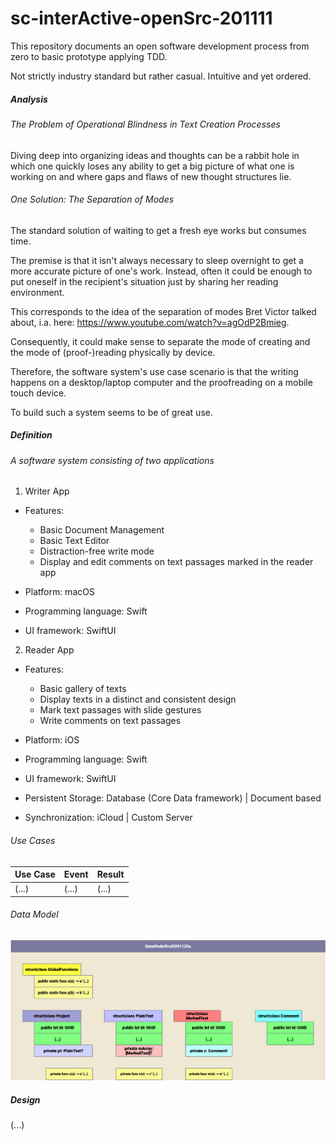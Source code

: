 # sc-interActive-openSrc-201111
This repository documents an open software development process from zero to basic prototype applying TDD.  

Not strictly industry standard but rather casual. Intuitive and yet ordered.


##### Analysis

###### The Problem of Operational Blindness in Text Creation Processes

Diving deep into organizing ideas and thoughts can be a rabbit hole in which one quickly loses any ability to get a big picture of what one is working on and where gaps and flaws of new thought structures lie.

 ###### One Solution: The Separation of Modes

The standard solution of waiting to get a fresh eye works but consumes time.

The premise is that it isn't always necessary to sleep overnight to get a more accurate picture of one's work.
Instead, often it could be enough to put oneself in the recipient's situation just by sharing her reading environment.

This corresponds to the idea of the separation of modes Bret Victor talked about, i.a. here: https://www.youtube.com/watch?v=agOdP2Bmieg.

Consequently, it could make sense to separate the mode of creating and the mode of (proof-)reading physically by device.

Therefore, the software system's use case scenario is that the writing happens on a desktop/laptop computer and the proofreading on a mobile touch device.  

To build such a system seems to be of great use.

##### Definition

###### A software system consisting of two applications

1. Writer App

- Features:  

    - Basic Document Management
    - Basic Text Editor
    - Distraction-free write mode
    - Display and edit comments on text passages marked in the reader app  

- Platform: macOS
- Programming language: Swift
- UI framework: SwiftUI


2. Reader App

- Features:  

    - Basic gallery of texts
    - Display texts in a distinct and consistent design
    - Mark text passages with slide gestures
    - Write comments on text passages

- Platform: iOS  
- Programming language: Swift
- UI framework: SwiftUI




- Persistent Storage: Database (Core Data framework) | Document based
- Synchronization: iCloud | Custom Server


###### Use Cases

| Use Case       | Event          | Result         |
| -------------- | -------------- | -------------- |
| (...)          | (...)          | (...)          |


###### Data Model

![Pic](DataModelDraft201120a.png?raw=true "DataModelDraft201120a")




##### Design

(...)








